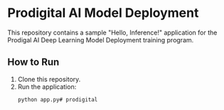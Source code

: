 # Prodigital AI Model Deployment

This repository contains a sample "Hello, Inference!" application for the Prodigal AI Deep Learning Model Deployment training program.

## How to Run
1. Clone this repository.
2. Run the application:
   ```bash
   python app.py#   p r o d i g i t a l 
 
 
